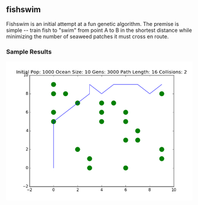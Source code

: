 ## fishswim

 Fishswim is an initial attempt at a fun genetic algorithm. The premise is simple -- train fish to "swim" from point A to B in the shortest distance while minimizing the number of seaweed patches it must cross en route.
 
### Sample Results

![alt tag](/data/2016-08-02T23:51:09.459533.png)
